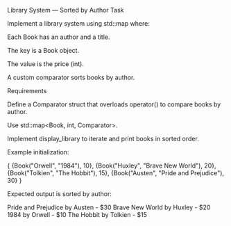 Library System — Sorted by Author
Task

Implement a library system using std::map where:

Each Book has an author and a title.

The key is a Book object.

The value is the price (int).

A custom comparator sorts books by author.

Requirements

Define a Comparator struct that overloads operator() to compare books by author.

Use std::map<Book, int, Comparator>.

Implement display_library to iterate and print books in sorted order.

Example initialization:

{
    {Book("Orwell", "1984"), 10},
    {Book("Huxley", "Brave New World"), 20},
    {Book("Tolkien", "The Hobbit"), 15},
    {Book("Austen", "Pride and Prejudice"), 30}
}


Expected output is sorted by author:

Pride and Prejudice by Austen - $30
Brave New World by Huxley - $20
1984 by Orwell - $10
The Hobbit by Tolkien - $15